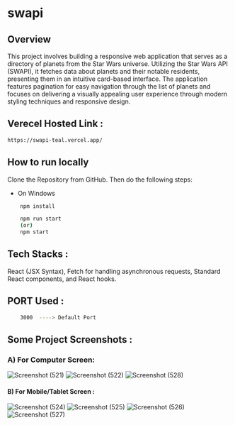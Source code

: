 # swapi
## Overview
This project involves building a responsive web application that serves as a directory of planets from the Star Wars universe. Utilizing the Star Wars API (SWAPI), it fetches data about planets and their notable residents, presenting them in an intuitive card-based interface. The application features pagination for easy navigation through the list of planets and focuses on delivering a visually appealing user experience through modern styling techniques and responsive design.

## Verecel Hosted Link :
```bash
https://swapi-teal.vercel.app/
```

## How to run locally

Clone the Repository from GitHub. Then do the following steps:

- On Windows

```bash
    npm install
```

```bash
    npm run start
    (or)
    npm start 
```

## Tech Stacks :

React (JSX Syntax), Fetch for handling asynchronous requests, Standard React components, and React hooks.

## PORT Used :

```bash
    3000  ----> Default Port
```
## Some Project Screenshots :
### A) For Computer Screen:
![Screenshot (521)](https://github.com/Pushpendra-1697/swapi/assets/104748364/f82d8d7c-0a90-4ca7-a799-4e6d9c97bf0c)
![Screenshot (522)](https://github.com/Pushpendra-1697/swapi/assets/104748364/17346b6d-e869-4748-b109-1c8dd9dcc2e8)
![Screenshot (528)](https://github.com/Pushpendra-1697/swapi/assets/104748364/1078665e-7607-4ffe-8283-2796759e1aee)

#### B) For Mobile/Tablet Screen :
![Screenshot (524)](https://github.com/Pushpendra-1697/swapi/assets/104748364/5435036c-b54e-46bc-a517-b90f5d416065)
![Screenshot (525)](https://github.com/Pushpendra-1697/swapi/assets/104748364/a51ed5b0-4912-43a4-a770-e30499a56dc3)
![Screenshot (526)](https://github.com/Pushpendra-1697/swapi/assets/104748364/1d6235ac-e8b3-451b-a782-8344b535a0f4)
![Screenshot (527)](https://github.com/Pushpendra-1697/swapi/assets/104748364/964da353-6570-4f77-a5a1-c2f63bae5272)
